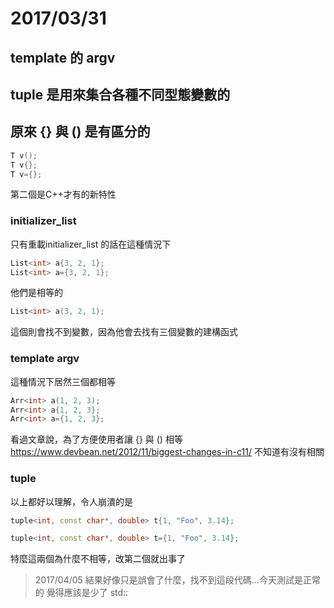 # 2017/03/31
## template 的 argv

## tuple 是用來集合各種不同型態變數的


## 原來 {} 與 () 是有區分的

```cpp
T v();
T v{};
T v={};
```

第二個是C++才有的新特性


### initializer_list
只有重載initializer_list
的話在這種情況下

```cpp
List<int> a{3, 2, 1};
List<int> a={3, 2, 1};
```

他們是相等的

```cpp
List<int> a(3, 2, 1);
```

這個則會找不到變數，因為他會去找有三個變數的建構函式


### template argv
這種情況下居然三個都相等

```cpp
Arr<int> a(1, 2, 3);
Arr<int> a{1, 2, 3};
Arr<int> a={1, 2, 3};
```

看過文章說，為了方便使用者讓 {} 與 () 相等
https://www.devbean.net/2012/11/biggest-changes-in-c11/
不知道有沒有相關


### tuple
以上都好以理解，令人崩潰的是

```cpp
tuple<int, const char*, double> t{1, "Foo", 3.14};
```

```cpp
tuple<int, const char*, double> t={1, "Foo", 3.14};
```

特麼這兩個為什麼不相等，改第二個就出事了

> 2017/04/05
> 結果好像只是誤會了什麼，找不到這段代碼...今天測試是正常的
> 覺得應該是少了 std::



